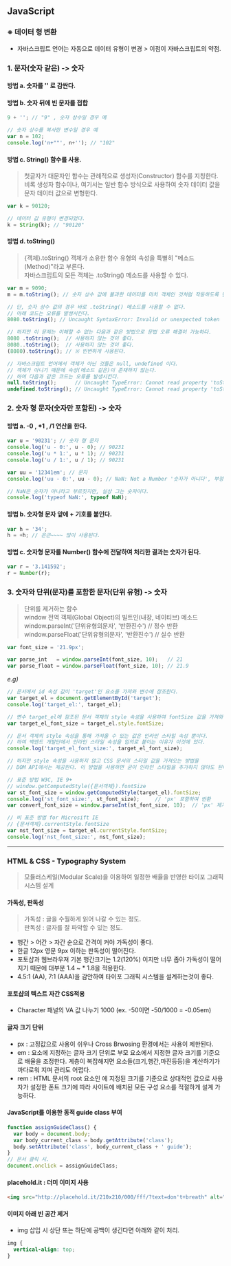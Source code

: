 ## JavaScript

### ※ 데이터 형 변환
* 자바스크립트 언어는 자동으로 데이터 유형이 변경 > 이점이 자바스크립트의 약점.

### 1. 문자(숫자 같은) -> 숫자

#### 방법 a. 숫자를 '' 로 감싼다.
#### 방법 b. 숫자 뒤에 빈 문자를 접합
```js
9 + ''; // "9" , 숫자 상수일 경우 예

// 숫자 상수를 복사한 변수일 경우 예
var n = 102;
console.log('n+""', n+''); // "102"
```

#### 방법 c. String() 함수를 사용.

> 첫글자가 대문자인 함수는 관례적으로 생성자(Constructor) 함수를 지칭한다.
> 비록 생성자 함수이나, 여기서는 일반 함수 방식으로 사용하여 숫자 데이터 값을
> 문자 데이터 값으로 변형한다.

```js
var k = 90120;

// 데이터 값 유형이 변경되었다.
k = String(k); // "90120"
```

#### 방법 d. toString() 

> {객체}.toString() 객체가 소유한 함수 유형의 속성을 특별히 "메소드(Method)"라고 부른다.<br>
> 자바스크립트의 모든 객체는 .toString() 메소드를 사용할 수 있다.

```js
var m = 9090;
m = m.toString(); // 숫자 상수 값에 불과한 데이터를 마치 객체인 것처럼 작동하도록 만들어 준다.

// 단, 숫자 상수 값의 경우 바로 .toString() 메소드를 사용할 수 없다.
// 아래 코드는 오류를 발생시킨다.
8080.toString(); // Uncaught SyntaxError: Invalid or unexpected token

// 하지만 이 문제는 이해할 수 없는 다음과 같은 방법으로 문법 오류 해결이 가능하다.
8080 .toString();  // 사용하지 않는 것이 좋다.
8080..toString();  // 사용하지 않는 것이 좋다.
(8080).toString(); // ※ 빈번하게 사용된다.

// 자바스크립트 언어에서 객체가 아닌 것들은 null, undefined 이다.
// 객체가 아니기 때문에 속성(메소드 같은)이 존재하지 않는다.
// 하여 다음과 같은 코드는 오류를 발생시킨다.
null.toString();      // Uncaught TypeError: Cannot read property 'toString' of null
undefined.toString(); // Uncaught TypeError: Cannot read property 'toString' of undefined
```

### 2. 숫자 형 문자(숫자만 포함된) -> 숫자

#### 방법 a. -0 , *1 , /1 연산을 한다.
```js
var u = '90231'; // 숫자 형 문자
console.log('u - 0:', u - 0); // 90231
console.log('u * 1:', u * 1); // 90231
console.log('u / 1:', u / 1); // 90231

var uu = '12341em'; // 문자
console.log('uu - 0:', uu - 0); // NaN: Not a Number '숫자가 아니다', 부정

// NaN은 숫자가 아니라고 부르짓지만, 실상 그는 숫자이다.
console.log('typeof NaN:', typeof NaN);
```

#### 방법 b. 숫자형 문자 앞에 + 기호를 붙인다.
```js 
var h = '34';
h = +h; // 은근~~~~ 많이 사용된다.
```

#### 방법 c. 숫자형 문자를 Number() 함수에 전달하여 처리한 결과는 숫자가 된다.
```js
var r = '3.141592';
r = Number(r);
```

### 3. 숫자와 단위(문자)를 포함한 문자(단위 유형) -> 숫자

> 단위를 제거하는 함수<br>
> window 전역 객체(Global Object)의 빌트인(내장, 네이티브) 메소드<br>
> window.parseInt('단위유형의문자', '반환진수')   // 정수 반환<br>
> window.parseFloat('단위유형의문자', '반환진수') // 실수 반환

```js
var font_size = '21.9px';

var parse_int   = window.parseInt(font_size, 10);   // 21
var parse_float = window.parseFloat(font_size, 10); // 21.9
```
*e.g)*
```js
// 문서에서 id 속성 값이 'target'인 요소를 가져와 변수에 참조한다.
var target_el = document.getElementById('target');
console.log('target_el:', target_el);

// 변수 target_el에 참조된 문서 객체의 style 속성을 사용하여 fontSize 값을 가져와 변수에 복사한다.
var target_el_font_size = target_el.style.fontSize;

// 문서 객체의 style 속성을 통해 가져올 수 있는 값은 인라인 스타일 속성 뿐이다.
// 하여 백엔드 개발단에서 인라인 스타일 속성을 임의로 붙이는 이유가 이것에 있다.
console.log('target_el_font_size:', target_el_font_size);

// 하지만 style 속성을 사용하지 않고 CSS 문서의 스타일 값을 가져오는 방법을
// DOM API에서는 제공한다. 이 방법을 사용하면 굳이 인라인 스타일을 추가하지 않아도 된다.

// 표준 방법 W3C, IE 9+
// window.getComputedStyle({문서객체}).fontSize
var st_font_size = window.getComputedStyle(target_el).fontSize;
console.log('st_font_size:', st_font_size);     // 'px' 포함하여 반환
var convert_font_size = window.parseInt(st_font_size, 10);  // 'px' 제거 

// 비 표준 방법 for Microsift IE
// {문서객체}.currentStyle.fontSize
var nst_font_size = target_el.currentStyle.fontSize;
console.log('nst_font_size:', nst_font_size);
```

---
  
### HTML & CSS - Typography System
> 모듈러스케일(Modular Scale)을 이용하여 일정한 배율을 반영한 타이포 그래픽 시스템 설계

#### 가독성, 판독성
> 가독성 : 글을 수월하게 읽어 나갈 수 있는 정도.<br>
> 판독성 : 글자를 잘 파악할 수 있는 정도.

* 행간 > 어간 > 자간 순으로 간격이 커야 가독성이 좋다.
* 한글 12px 영문 9px 이하는 판독성이 떨어진다.
* 포토샵과 웹브라우져 기본 행간크기는 1.2(120%) 이지만 너무 좁아 가독성이 떨어지기 때문에 
  대부분 1.4 ~ * 1.8을 적용한다.
* 4.5:1 (AA), 7:1 (AAA)을 감안하여 타이포 그래픽 시스템을 설계하는것이 좋다.

#### 포토샵의 텍스트 자간 CSS적용
* Character 패널의 VA 값 나누기 1000 (ex. -50이면 -50/1000 = -0.05em)

#### 글자 크기 단위
* px : 고정값으로 사용이 쉬우나 Cross Brwosing 환경에서는 사용이 제한된다.
* em : 요소에 지정하는 글자 크기 단위로 부모 요소에서 지정한 글자 크기를 기준으로 배율을 조정한다. 계층이 복잡해지면 요소들(크기,행간,마진등등)을 계산하기가 까다로워 지며 관리도 어렵다.
* rem : HTML 문서의 root 요소인 에 지정된 크기를 기준으로 상대적인 값으로 사용자가 설정한 폰트 크기에 따라 사이트에 배치된 모든 구성 요소를 적절하게 설계 가능하다.

#### JavaScript를 이용한 동적 guide class 부여
```js
function assignGuideClass() {
  var body = document.body;
  var body_current_class = body.getAttribute('class');
  body.setAttribute('class', body_current_class + ' guide');
}
// 문서 클릭 시.
document.onclick = assignGuideClass;
```

#### placehold.it : 더미 이미지 사용
```html
<img src="http://placehold.it/210x210/000/fff/?text=don't+breath" alt="숨 쉬지마!">
```

#### 이미지 아래 빈 공간 제거
* img 삽입 시 상단 또는 하단에 공백이 생긴다면 아래와 같이 처리.
```css
img {
  vertical-align: top;
}
```
